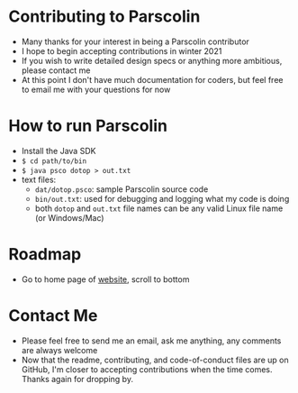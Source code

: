 # Contributing to Parscolin
* Many thanks for your interest in being a Parscolin contributor
* I hope to begin accepting contributions in winter 2021
* If you wish to write detailed design specs or anything more ambitious, please contact me
* At this point I don't have much documentation for coders, but feel free to email me with your questions for now
# How to run Parscolin
* Install the Java SDK
* `$ cd path/to/bin`
* `$ java psco dotop > out.txt`
* text files:
  * `dat/dotop.psco`: sample Parscolin source code
  * `bin/out.txt`: used for debugging and logging what my code is doing
  * both `dotop` and `out.txt` file names can be any valid Linux file name (or Windows/Mac)
# Roadmap
* Go to home page of [website](http://parscoland.org), scroll to bottom
# Contact Me
* Please feel free to send me an email, ask me anything, any comments are always welcome
* Now that the readme, contributing, and code-of-conduct files are up on GitHub, I'm closer to accepting contributions when the time comes. Thanks again for dropping by.
